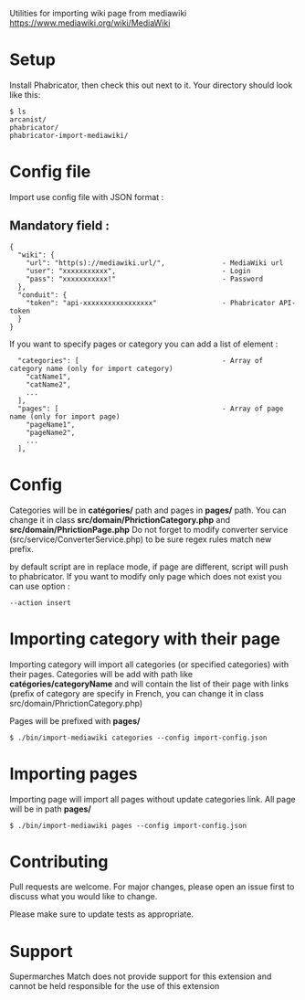 Utilities for importing wiki page from mediawiki https://www.mediawiki.org/wiki/MediaWiki

Setup
=====

Install Phabricator, then check this out next to it. Your directory should look
like this:

```
$ ls
arcanist/
phabricator/
phabricator-import-mediawiki/
```

Config file
===============
Import use config file with JSON format :

Mandatory field : 
---------
```
{
  "wiki": {
    "url": "http(s)://mediawiki.url/",              - MediaWiki url
    "user": "xxxxxxxxxxx",                          - Login
    "pass": "xxxxxxxxxxx!"                          - Password
  },
  "conduit": {
    "token": "api-xxxxxxxxxxxxxxxxx"                - Phabricator API-token
  }
}
```

If you want to specify pages or category you can add a list of element :

```
  "categories": [                                   - Array of category name (only for import category)
    "catName1",
    "catName2",
    ...
  ],
  "pages": [                                        - Array of page name (only for import page)
    "pageName1",
    "pageName2",
    ...
  ],
```

Config 
===============
Categories will be in **catégories/** path and pages in **pages/** path. You can change it in class **src/domain/PhrictionCategory.php** and **src/domain/PhrictionPage.php**
Do not forget to modify converter service (src/service/ConverterService.php) to be sure regex rules match new prefix.

by default script are in replace mode, if page are different, script will push to phabricator. If you want to modify only page which does not exist you can use option :
```
--action insert
```

Importing category with their page
=================

Importing category will import all categories (or specified categories) with their pages. 
Categories will be add with path like **catégories/categoryName** and will contain the list of their page with links
(prefix of category are specify in French, you can change it in class src/domain/PhrictionCategory.php)

Pages will be prefixed with **pages/**

```
$ ./bin/import-mediawiki categories --config import-config.json
```


Importing pages 
=================

Importing page will import all pages without update categories link. 
All page will be in path **pages/**

```
$ ./bin/import-mediawiki pages --config import-config.json
```

Contributing
=================
Pull requests are welcome. For major changes, please open an issue first to discuss what you would like to change.

Please make sure to update tests as appropriate.

Support
================= 
Supermarches Match does not provide support for this extension and cannot be held responsible for the use of this extension